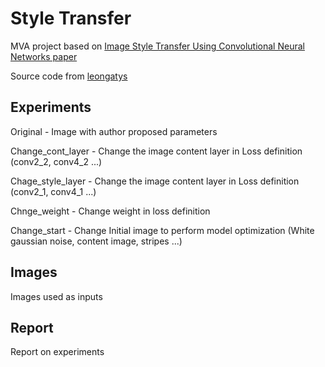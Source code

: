 # Style Transfer
MVA project based on [Image Style Transfer Using Convolutional Neural Networks paper](https://zpascal.net/cvpr2016/Gatys_Image_Style_Transfer_CVPR_2016_paper.pdf)

Source code from [leongatys](https://github.com/leongatys/PytorchNeuralStyleTransfer)

## Experiments
Original - Image with author proposed parameters

Change_cont_layer - Change the image content layer in Loss definition (conv2_2, conv4_2 ...)

Chage_style_layer - Change the image content layer in Loss definition (conv2_1, conv4_1 ...) 

Chnge_weight - Change weight in loss definition 

Change_start - Change Initial image to perform model optimization (White gaussian noise, content image, stripes ...)

## Images
Images used as inputs

## Report
Report on experiments



